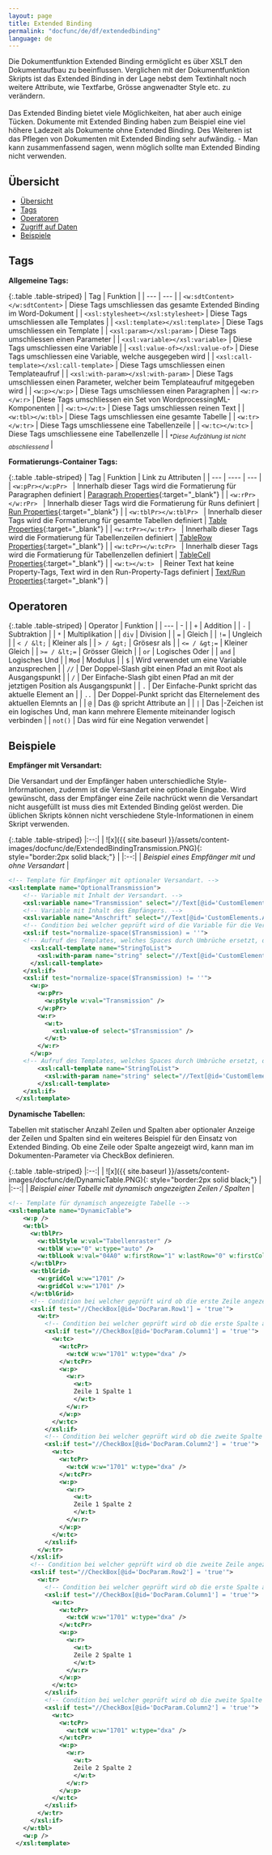 ```yaml
---
layout: page
title: Extended Binding
permalink: "docfunc/de/df/extendedbinding"
language: de
---
```


Die Dokumentfunktion Extended Binding ermöglicht es über XSLT den Dokumentaufbau zu beeinflussen. Verglichen mit der Dokumentfunktion Skripts ist das Extended Binding in der Lage nebst dem Textinhalt noch weitere Attribute, wie Textfarbe, Grösse angwenadter Style etc. zu verändern.<br><br>
Das Extended Binding bietet viele Möglichkeiten, hat aber auch einige Tücken. Dokumente mit Extended Binding haben zum Beispiel eine viel höhere Ladezeit als Dokumente ohne Extended Binding. Des Weiteren ist das Pflegen von Dokumenten mit Extended Binding sehr aufwändig. - Man kann zusammenfassend sagen, wenn möglich sollte man Extended Binding nicht verwenden.

## Übersicht

- [Übersicht](#übersicht)
- [Tags](#tags)
- [Operatoren](#operatoren)
- [Zugriff auf Daten](#zugriffaufdaten)
- [Beispiele](#beispiele)

## Tags

__Allgemeine Tags:__

{:.table .table-striped}
| Tag | Funktion |
| --- | --- |
| ``` <w:sdtContent></w:sdtContent> ``` | Diese Tags umschliessen das gesamte Extended Binding im Word-Dokument |
| ``` <xsl:stylesheet></xsl:stylesheet> ``` | Diese Tags umschliessen alle Templates |
| ``` <xsl:template></xsl:template> ``` | Diese Tags umschliessen ein Template |
| ``` <xsl:param></xsl:param> ``` | Diese Tags umschliessen einen Parameter |
| ``` <xsl:variable></xsl:variable> ``` | Diese Tags umschliessen eine Variable |
| ``` <xsl:value-of></xsl:value-of> ``` | Diese Tags umschliessen eine Variable, welche ausgegeben wird |
| ``` <xsl:call-template></xsl:call-template> ``` | Diese Tags umschliessen einen Templateaufruf |
| ``` <xsl:with-param></xsl:with-param> ``` | Diese Tags umschliessen einen Parameter, welcher beim Templateaufruf mitgegeben wird |
| ``` <w:p></w:p> ``` | Diese Tags umschliessen einen Paragraphen |
| ``` <w:r></w:r> ``` | Diese Tags umschliessen ein Set von WordprocessingML-Komponenten |
| ``` <w:t></w:t> ``` | Diese Tags umschliessen reinen Text |
| ``` <w:tbl></w:tbl> ``` | Diese Tags umschliessen eine gesamte Tabelle |
| ``` <w:tr></w:tr> ``` | Diese Tags umschliessene eine Tabellenzeile |
| ``` <w:tc></w:tc> ``` | Diese Tags umschliessene eine Tabellenzelle |
| <sub>**Diese Aufzählung ist nicht abschliessend*</sub> |


__Formatierungs-Container Tags:__

{:.table .table-striped}
| Tag | Funktion | Link zu Attributen |
| --- | ---- | --- |
| ```<w:pPr></w:pPr> ``` | Innerhalb dieser Tags wird die Formatierung für Paragraphen definiert | [Paragraph Properties](http://officeopenxml.com/WPparagraphProperties.php){:target="_blank"} |
| ```<w:rPr></w:rPr> ``` | Innerhalb dieser Tags wird die Formatierung für Runs definiert | [Run Properties](http://officeopenxml.com/WPtextFormatting.php){:target="_blank"} |
| ```<w:tblPr></w:tblPr> ``` | Innerhalb dieser Tags wird die Formatierung für gesamte Tabellen definiert | [Table Properties](http://officeopenxml.com/WPtableProperties.php){:target="_blank"} |
| ```<w:trPr></w:trPr> ``` | Innerhalb dieser Tags wird die Formatierung für Tabellenzeilen definiert | [TableRow Properties](http://officeopenxml.com/WPtableRowProperties.php){:target="_blank"} |
| ```<w:tcPr></w:tcPr> ``` | Innerhalb dieser Tags wird die Formatierung für Tabellenzellen definiert | [TableCell Properties](http://officeopenxml.com/WPtableCellProperties.php){:target="_blank"} |
| ```<w:t></w:t> ``` | Reiner Text hat keine Property-Tags, Text wird in den Run-Property-Tags definiert | [Text/Run Properties](http://officeopenxml.com/WPtextFormatting.php){:target="_blank"} |

## Operatoren

{:.table .table-striped}
| Operator | Funktion |
| --- | - |
| ``` + ``` | Addition |
| ``` - ``` | Subtraktion |
| ``` * ``` | Multiplikation |
| ``` div ``` | Division |
| ```=``` | Gleich |
| ``` != ``` | Ungleich |
| ``` < / &lt; ``` | Kleiner als |
| ``` > / &gt; ``` | Grösesr als |
| ``` <= / &gt;= ``` | Kleiner Gleich |
| ``` >= / &lt;= ``` | Grösser Gleich |
| ``` or ``` | Logisches Oder |
| ``` and ``` | Logisches Und |
| ``` Mod ``` | Modulus |
| ``` $ ``` | Wird verwendet um eine Variable anzusprechen |
| ``` // ``` | Der Doppel-Slash gibt einen Pfad an mit Root als Ausgangspunkt |
| ``` / ``` | Der Einfache-Slash gibt einen Pfad an mit der jetztigen Position als Ausgangspunkt |
| ``` . ``` | Der Einfache-Punkt spricht das aktuelle Element an |
| ``` .. ``` | Der Doppel-Punkt spricht das Elternelement des aktuellen Elemnts an |
| ``` @ ``` | Das @ spricht Attribute an |
| ``` | ``` | Das &#124;-Zeichen ist ein logisches Und, man kann mehrere Elemente miteinander logisch verbinden |
| ``` not() ``` | Das wird für eine Negation verwendet |

## Beispiele

__Empfänger mit Versandart:__

Die Versandart und der Empfänger haben unterschiedliche Style-Informationen, zudemm ist die Versandart eine optionale Eingabe. Wird gewünscht, dass der Empfänger eine Zeile nachrückt wenn die Versandart nicht ausgefüllt ist muss dies mit Extended Binding gelöst werden. Die üblichen Skripts können nicht verschiedene Style-Informationen in einem Skript verwenden.

{:.table .table-striped}
|:--:|
| ![x]({{ site.baseurl }}/assets/content-images/docfunc/de/ExtendedBindingTransmission.PNG){:   style="border:2px solid black;"} |
|:--:|
| *Beispiel eines Empfänger mit und ohne Versandart* |

```xml
<!-- Template für Empfänger mit optionaler Versandart. -->
<xsl:template name="OptionalTransmission">
    <!-- Variable mit Inhalt der Versandart. -->
    <xsl:variable name="Transmission" select="//Text[@id='CustomElements.Versandart']" />
    <!-- Variable mit Inhalt des Empfängers. -->
    <xsl:variable name="Anschrift" select="//Text[@id='CustomElements.Anschrift']" />
    <!-- Condition bei welcher geprüft wird of die Variable für die Versandart Inhalt hat. -->
    <xsl:if test="normalize-space($Transmission) = ''">
    <!-- Aufruf des Templates, welches Spaces durch Umbrüche ersetzt, damit die Empfängerinformationen untereinander angezeigt werden. -->
      <xsl:call-template name="StringToList">
        <xsl:with-param name="string" select="//Text[@id='CustomElements.Anschrift']" />
      </xsl:call-template>
    </xsl:if>
    <xsl:if test="normalize-space($Transmission) != ''">
      <w:p>
        <w:pPr>
          <w:pStyle w:val="Transmission" />
        </w:pPr>
        <w:r>
          <w:t>
            <xsl:value-of select="$Transmission" />
          </w:t>
        </w:r>
      </w:p>
    <!-- Aufruf des Templates, welches Spaces durch Umbrüche ersetzt, damit die Empfängerinformationen untereinander angezeigt werden. -->
        <xsl:call-template name="StringToList">
          <xsl:with-param name="string" select="//Text[@id='CustomElements.Anschrift']" />
        </xsl:call-template>
    </xsl:if>
  </xsl:template>
```

__Dynamische Tabellen:__

Tabellen mit statischer Anzahl Zeilen und Spalten aber optionaler Anzeige der Zeilen und Spalten sind ein weiteres Beispiel für den Einsatz von Extended Binding. Ob eine Zeile oder Spalte angezeigt wird, kann man im Dokumenten-Parameter via CheckBox definieren.

{:.table .table-striped}
|:--:|
| ![x]({{ site.baseurl }}/assets/content-images/docfunc/de/DynamicTable.PNG){:   style="border:2px solid black;"} |
|:--:|
| *Beispiel einer Tabelle mit dynamisch angezeigten Zeilen / Spalten* |

```xml
<!-- Template für dynamisch angezeigte Tabelle -->
<xsl:template name="DynamicTable">
    <w:p />
    <w:tbl>
      <w:tblPr>
        <w:tblStyle w:val="Tabellenraster" />
        <w:tblW w:w="0" w:type="auto" />
        <w:tblLook w:val="04A0" w:firstRow="1" w:lastRow="0" w:firstColumn="1" w:lastColumn="0" w:noHBand="0" w:noVBand="1" />
      </w:tblPr>
      <w:tblGrid>
        <w:gridCol w:w="1701" />
        <w:gridCol w:w="1701" />
      </w:tblGrid>
      <!-- Condition bei welcher geprüft wird ob die erste Zeile angezeigt werden soll [DocParam.Row1 = Erste Zeile anzeigen] -->
      <xsl:if test="//CheckBox[@id='DocParam.Row1'] = 'true'">
        <w:tr>
          <!-- Condition bei welcher geprüft wird ob die erste Spalte angezeigt werden soll [DocParam.Column1 = Erste Spalte anzeigen] -->
          <xsl:if test="//CheckBox[@id='DocParam.Column1'] = 'true'">
            <w:tc>
              <w:tcPr>
                <w:tcW w:w="1701" w:type="dxa" />
              </w:tcPr>
              <w:p>
                <w:r>
                  <w:t>
                  Zeile 1 Spalte 1
                  </w:t>
                </w:r>
              </w:p>
            </w:tc>
          </xsl:if>
          <!-- Condition bei welcher geprüft wird ob die zweite Spalte angezeigt werden soll [DocParam.Column2 = Zweite Spalte anzeigen] -->
          <xsl:if test="//CheckBox[@id='DocParam.Column2'] = 'true'">
            <w:tc>
              <w:tcPr>
                <w:tcW w:w="1701" w:type="dxa" />
              </w:tcPr>
              <w:p>
                <w:r>
                  <w:t>
                  Zeile 1 Spalte 2
                  </w:t>
                </w:r>
              </w:p>
            </w:tc>
          </xsl:if>
        </w:tr>
      </xsl:if>
      <!-- Condition bei welcher geprüft wird ob die zweite Zeile angezeigt werden soll [DocParam.Row2 = Zweite Zeile anzeigen] -->
      <xsl:if test="//CheckBox[@id='DocParam.Row2'] = 'true'">
        <w:tr>
          <!-- Condition bei welcher geprüft wird ob die erste Spalte angezeigt werden soll [DocParam.Column1 = Erste Spalte anzeigen] -->
          <xsl:if test="//CheckBox[@id='DocParam.Column1'] = 'true'">
            <w:tc>
              <w:tcPr>
                <w:tcW w:w="1701" w:type="dxa" />
              </w:tcPr>
              <w:p>
                <w:r>
                  <w:t>
                  Zeile 2 Spalte 1
                  </w:t>
                </w:r>
              </w:p>
            </w:tc>
          </xsl:if> 
          <!-- Condition bei welcher geprüft wird ob die zweite Spalte angezeigt werden soll [DocParam.Column2 = Zweite Spalte anzeigen] -->
          <xsl:if test="//CheckBox[@id='DocParam.Column2'] = 'true'">
            <w:tc>
              <w:tcPr>
                <w:tcW w:w="1701" w:type="dxa" />
              </w:tcPr>
              <w:p>
                <w:r>
                  <w:t>
                  Zeile 2 Spalte 2
                  </w:t>
                </w:r>
              </w:p>
            </w:tc>
          </xsl:if> 
        </w:tr>
      </xsl:if>
    </w:tbl>
    <w:p />
  </xsl:template>

```